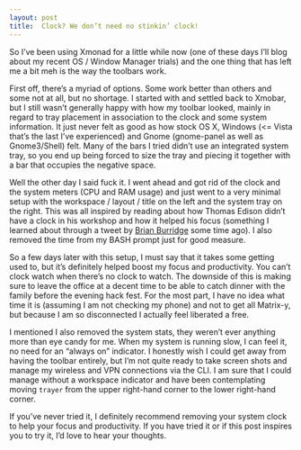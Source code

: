 ```yaml
---
layout: post
title:  Clock? We don’t need no stinkin’ clock!
---
```


So I’ve been using Xmonad for a little while now (one of these days I’ll blog about my recent OS / Window Manager trials) and the one thing that has left me a bit meh is the way the toolbars work.

First off, there’s a myriad of options. Some work better than others and some not at all, but no shortage. I started with and settled back to Xmobar, but I still wasn’t generally happy with how my toolbar looked, mainly in regard to tray placement in association to the clock and some system information. It just never felt as good as how stock OS X, Windows (<= Vista that’s the last I’ve experienced) and Gnome (gnome-panel as well as Gnome3/Shell) felt. Many of the bars I tried didn’t use an integrated system tray, so you end up being forced to size the tray and piecing it together with a bar that occupies the negative space.

Well the other day I said fuck it. I went ahead and got rid of the clock and the system meters (CPU and RAM usage) and just went to a very minimal setup with the workspace / layout / title on the left and the system tray on the right. This was all inspired by reading about how Thomas Edison didn’t have a clock in his workshop and how it helped his focus (something I learned about through a tweet by [Brian Burridge](https://twitter.com/#!/brianburridge) some time ago). I also removed the time from my BASH prompt just for good measure.

So a few days later with this setup, I must say that it takes some getting used to, but it’s definitely helped boost my focus and productivity. You can’t clock watch when there’s no clock to watch. The downside of this is making sure to leave the office at a decent time to be able to catch dinner with the family before the evening hack fest. For the most part, I have no idea what time it is (assuming I am not checking my phone) and not to get all Matrix-y, but because I am so disconnected I actually feel liberated a free.

I mentioned I also removed the system stats, they weren’t ever anything more than eye candy for me. When my system is running slow, I can feel it, no need for an “always on” indicator. I honestly wish I could get away from having the toolbar entirely, but I’m not quite ready to take screen shots and manage my wireless and VPN connections via the CLI. I am sure that I could manage without a workspace indicator and have been contemplating moving `trayer` from the upper right-hand corner to the lower right-hand corner.

If you’ve never tried it, I definitely recommend removing your system clock to help your focus and productivity. If you have tried it or if this post inspires you to try it, I’d love to hear your thoughts.
